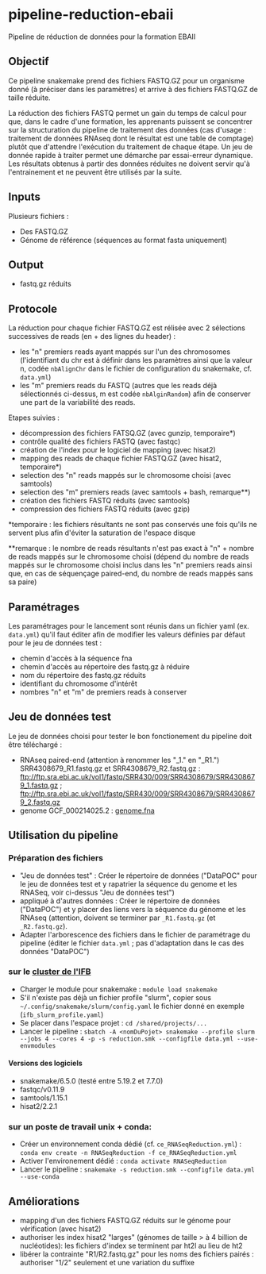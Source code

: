 # pipeline-reduction-ebaii
Pipeline de réduction de données pour la formation EBAII 

## Objectif
Ce pipeline snakemake prend des fichiers FASTQ.GZ pour un organisme donné (à préciser dans les paramètres) et arrive à des fichiers FASTQ.GZ de taille réduite. 

La réduction des fichiers FASTQ permet un gain du temps de calcul pour que, dans le cadre d'une formation, les apprenants puissent se concentrer sur la structuration du pipeline de traitement des données (cas d'usage : traitement de données RNAseq dont le résultat est une table de comptage) plutôt que d'attendre l'exécution du traitement de chaque étape. Un jeu de donnée rapide à traiter permet une démarche par essai-erreur dynamique. Les résultats obtenus à partir des données réduites ne doivent servir qu'à l'entrainement et ne peuvent être utilisés par la suite.

## Inputs

Plusieurs fichiers :
- Des FASTQ.GZ
- Génome de référence (séquences au format fasta uniquement)

## Output

- fastq.gz réduits


## Protocole

La réduction pour chaque fichier FASTQ.GZ est rélisée avec 2 sélections successives de reads (en + des lignes du header) : 
- les "n" premiers reads ayant mappés sur l'un des chromosomes (l'identifiant du chr est à définir dans les paramètres ainsi que la valeur n, codée `nbAlignChr` dans le fichier de configuration du snakemake, cf. `data.yml`)
- les "m" premiers reads du FASTQ (autres que les reads déjà sélectionnés ci-dessus, m est codée `nbAlginRandom`) afin de conserver une part de la variabilité des reads.

Etapes suivies :
- décompression des fichiers FATSQ.GZ (avec gunzip, temporaire*)
- contrôle qualité des fichiers FASTQ (avec fastqc)
- création de l'index pour le logiciel de mapping (avec hisat2)
- mapping des reads de chaque fichier FASTQ.GZ (avec hisat2, temporaire*)
- selection des "n" reads mappés sur le chromosome choisi (avec samtools)
- selection des "m" premiers reads (avec samtools + bash, remarque**)
- création des fichiers FASTQ réduits (avec samtools)
- compression des fichiers FASTQ réduits (avec gzip)

*temporaire : les fichiers résultants ne sont pas conservés une fois qu'ils ne servent plus afin d'éviter la saturation de l'espace disque

**remarque : le nombre de reads résultants n'est pas exact à "n" + nombre de reads mappés sur le chromosome choisi (dépend du nombre de reads mappés sur le chromosome choisi inclus dans les "n" premiers reads ainsi que, en cas de séquençage paired-end, du nombre de reads mappés sans sa paire)

## Paramétrages

Les paramétrages pour le lancement sont réunis dans un fichier yaml (ex. `data.yml`) qu'il faut éditer afin de modifier les valeurs définies par défaut pour le jeu de données test :
- chemin d'accès à la séquence fna
- chemin d'accès au répertoire des fastq.gz à réduire
- nom du répertoire des fastq.gz réduits
- identifiant du chromosome d'intérêt
- nombres "n" et "m" de premiers reads à conserver

## Jeu de données test

Le jeu de données choisi pour tester le bon fonctionement du pipeline doit être téléchargé :
- RNAseq paired-end (attention à renommer les "_1." en "_R1.") SRR4308679_R1.fastq.gz et SRR4308679_R2.fastq.gz : ftp://ftp.sra.ebi.ac.uk/vol1/fastq/SRR430/009/SRR4308679/SRR4308679_1.fastq.gz ; ftp://ftp.sra.ebi.ac.uk/vol1/fastq/SRR430/009/SRR4308679/SRR4308679_2.fastq.gz 
- genome GCF_000214025.2 : [genome.fna](https://ftp.ncbi.nlm.nih.gov/genomes/all/GCF/000/214/015/GCF_000214015.3_version_140606/GCF_000214015.3_version_140606_genomic.fna.gz)

## Utilisation du pipeline 

### Préparation des fichiers

+ "Jeu de données test" : Créer le répertoire de données ("DataPOC" pour le jeu de données test et y rapatrier la séquence du genome et les RNASeq, voir ci-dessus "Jeu de données test")
+ appliqué à d'autres données : Créer le répertoire de données ("DataPOC") et y placer des liens vers la séquence du génome et les RNAseq (attention, doivent se terminer par `_R1.fastq.gz` (et `_R2.fastq.gz`).
+ Adapter l'arborescence des fichiers dans le fichier de paramétrage du pipeline (éditer le fichier `data.yml` ; pas d'adaptation dans le cas des données "DataPOC")

### sur le [cluster de l'IFB](https://www.france-bioinformatique.fr/clusters-ifb/)

+ Charger le module pour snakemake : ` module load snakemake `
+ S'il n'existe pas déjà un fichier profile "slurm", copier sous `~/.config/snakemake/slurm/config.yaml` le fichier donné en exemple (`ifb_slurm_profile.yaml`) 
+ Se placer dans l'espace projet : `cd /shared/projects/... `
+ Lancer le pipeline : `sbatch -A <nomDuPojet> snakemake --profile slurm --jobs 4 --cores 4 -p -s reduction.smk --configfile data.yml --use-envmodules `

#### Versions des logiciels

+ snakemake/6.5.0 (testé entre 5.19.2 et 7.7.0)
+ fastqc/v0.11.9 
+ samtools/1.15.1 
+ hisat2/2.2.1

### sur un poste de travail unix + conda:

+ Créer un environnement conda dédié (cf. `ce_RNASeqReduction.yml`) : `conda env create -n RNASeqReduction -f ce_RNASeqReduction.yml`
+ Activer l'environement dédié : `conda activate RNASeqReduction`
+ Lancer le pipeline : `snakemake -s reduction.smk --configfile data.yml --use-conda`


## Améliorations

+ mapping d'un des fichiers FASTQ.GZ réduits sur le génome pour vérification (avec hisat2)
+ authoriser les index hisat2 "larges" (génomes de taille > à 4 billion de nucléotides):  les fichiers d'index se terminent par ht2l au lieu de ht2
+ libérer la contrainte "R1/R2.fastq.gz" pour les noms des fichiers pairés : authoriser "1/2" seulement et une variation du suffixe 

